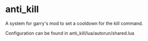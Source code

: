 # anti_kill
A system for garry's mod to set a cooldown for the kill command.

Configuration can be found in anti_kill/lua/autorun/shared.lua
